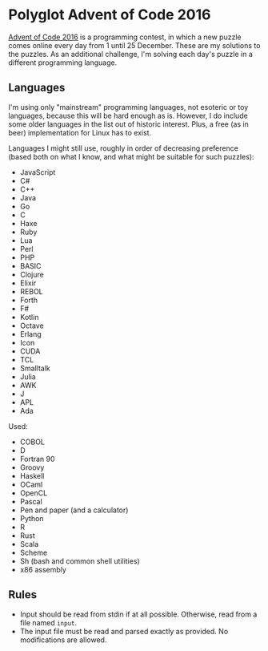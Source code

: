 # Polyglot Advent of Code 2016

[Advent of Code 2016](http://adventofcode.com/2016) is a programming contest,
in which a new puzzle comes online every day from 1 until 25 December. These
are my solutions to the puzzles. As an additional challenge, I'm solving each
day's puzzle in a different programming language.

## Languages

I'm using only "mainstream" programming languages, not esoteric or toy
languages, because this will be hard enough as is. However, I do include some
older languages in the list out of historic interest. Plus, a free (as in beer)
implementation for Linux has to exist.

Languages I might still use, roughly in order of decreasing preference (based
both on what I know, and what might be suitable for such puzzles):

* JavaScript
* C#
* C++
* Java
* Go
* C
* Haxe
* Ruby
* Lua
* Perl
* PHP
* BASIC
* Clojure
* Elixir
* REBOL
* Forth
* F#
* Kotlin
* Octave
* Erlang
* Icon
* CUDA
* TCL
* Smalltalk
* Julia
* AWK
* J
* APL
* Ada

Used:

* COBOL
* D
* Fortran 90
* Groovy
* Haskell
* OCaml
* OpenCL
* Pascal
* Pen and paper (and a calculator)
* Python
* R
* Rust
* Scala
* Scheme
* Sh (bash and common shell utilities)
* x86 assembly

## Rules

* Input should be read from stdin if at all possible. Otherwise, read from a
  file named `input`.
* The input file must be read and parsed exactly as provided. No modifications
  are allowed.
